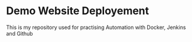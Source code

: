 # Demo Website Deployement

This is my repository used for practising Automation with Docker, Jenkins and Github

